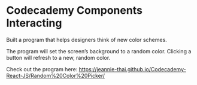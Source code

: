 # Codecademy Components Interacting

Built a program that helps designers think of new color schemes.

The program will set the screen’s background to a random color. Clicking a button will refresh to a new, random color.

Check out the program here:  https://jeannie-thai.github.io/Codecademy-React-JS/Random%20Color%20Picker/

